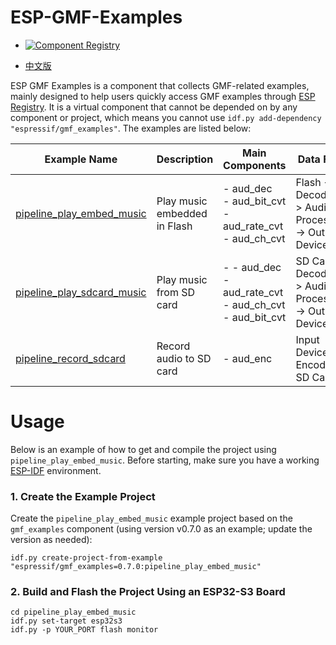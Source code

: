 # ESP-GMF-Examples

- [![Component Registry](https://components.espressif.com/components/espressif/gmf_examples/badge.svg)](https://components.espressif.com/components/espressif/gmf_examples)

- [中文版](./README_CN.md)

ESP GMF Examples is a component that collects GMF-related examples, mainly designed to help users quickly access GMF examples through [ESP Registry](https://components.espressif.com/). It is a virtual component that cannot be depended on by any component or project, which means you cannot use `idf.py add-dependency "espressif/gmf_examples"`. The examples are listed below:

| Example Name | Description | Main Components | Data Flow |
|---------|---------|---------|---------|
| [pipeline_play_embed_music](./basic_examples/pipeline_play_embed_music) | Play music embedded in Flash | - aud_dec<br>- aud_bit_cvt<br>- aud_rate_cvt<br>- aud_ch_cvt | Flash -> Decoder -> Audio Processing -> Output Device |
| [pipeline_play_sdcard_music](./basic_examples/pipeline_play_sdcard_music) | Play music from SD card | -  - aud_dec<br>- aud_rate_cvt<br>- aud_ch_cvt<br>- aud_bit_cvt | SD Card -> Decoder -> Audio Processing -> Output Device |
| [pipeline_record_sdcard](./basic_examples/pipeline_record_sdcard) | Record audio to SD card | - aud_enc | Input Device -> Encoder -> SD Card |

# Usage

Below is an example of how to get and compile the project using `pipeline_play_embed_music`. Before starting, make sure you have a working [ESP-IDF](https://docs.espressif.com/projects/esp-idf/en/latest/esp32s3/get-started/index.html) environment.

### 1. Create the Example Project

Create the `pipeline_play_embed_music` example project based on the `gmf_examples` component (using version v0.7.0 as an example; update the version as needed):

```shell
idf.py create-project-from-example "espressif/gmf_examples=0.7.0:pipeline_play_embed_music"
```

### 2. Build and Flash the Project Using an ESP32-S3 Board

```shell
cd pipeline_play_embed_music
idf.py set-target esp32s3
idf.py -p YOUR_PORT flash monitor
```
